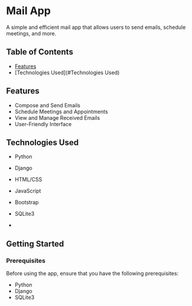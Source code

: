 # Mail App

A simple and efficient mail app that allows users to send emails, schedule meetings, and more.
## Table of Contents

- [Features](#features)
- [Technologies Used](#Technologies Used)
## Features

- Compose and Send Emails
- Schedule Meetings and Appointments
- View and Manage Received Emails
- User-Friendly Interface
## Technologies Used

- Python
- Django
- HTML/CSS
- JavaScript
- Bootstrap 
- SQLite3

- 
## Getting Started

### Prerequisites

Before using the app, ensure that you have the following prerequisites:

- Python
- Django
- SQLite3

 
